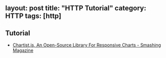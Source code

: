 layout: post
title: "HTTP Tutorial"
category: HTTP
tags: [http]
---

## Tutorial

- [Chartist.js, An Open-Source Library For Responsive Charts - Smashing Magazine](http://www.smashingmagazine.com/2014/12/16/chartist-js-open-source-library-responsive-charts)